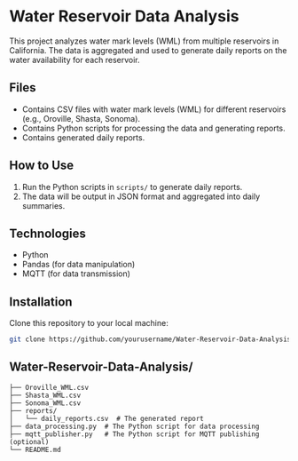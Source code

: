 # Water Reservoir Data Analysis

This project analyzes water mark levels (WML) from multiple reservoirs in California. The data is aggregated and used to generate daily reports on the water availability for each reservoir.

## Files

- Contains CSV files with water mark levels (WML) for different reservoirs (e.g., Oroville, Shasta, Sonoma).
- Contains Python scripts for processing the data and generating reports.
- Contains generated daily reports.

## How to Use

1. Run the Python scripts in `scripts/` to generate daily reports.
2. The data will be output in JSON format and aggregated into daily summaries.

## Technologies

- Python
- Pandas (for data manipulation)
- MQTT (for data transmission)

## Installation

Clone this repository to your local machine:
```bash
git clone https://github.com/yourusername/Water-Reservoir-Data-Analysis.git
```

## Water-Reservoir-Data-Analysis/
```
├── Oroville_WML.csv
├── Shasta_WML.csv
├── Sonoma_WML.csv
├── reports/
│   └── daily_reports.csv  # The generated report
├── data_processing.py  # The Python script for data processing
├── mqtt_publisher.py   # The Python script for MQTT publishing (optional)
└── README.md
```
